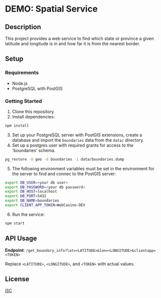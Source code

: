 # DEMO: Spatial Service

## Description
This project provides a web service to find which state or province a given latitude and longitude is in and how far it is from the nearest border.

## Setup

### Requirements
- Node.js
- PostgreSQL with PostGIS

### Getting Started

1. Clone this repository.
2. Install dependencies:
```bash
npm install
```
3. Set up your PostgreSQL server with PostGIS extensions, create a database and import the `boundaries` data from the `data/` directory.
4. Set up a postgres user with required grants for access to the 'boundaries' schema.
```bash
pg_restore -U geo -d boundaries -1 data/boundaries.dump
```

5. The following environment variables must be set in the environment for the server to find and connec to the PostGIS server:
```bash
export DB_USER=<your db user>
export DB_PASSWORD=<your db password>
export DB_HOST=localhost
export DB_PORT=5432
export DB_NAME=boundaries
export CLIENT_APP_TOKEN=WebCasino-DEV
```

6. Run the service:
```bash
npm start
```

## API Usage

**Endpoint**: `/get_boundary_info?lat=<LATITUDE>&lon=<LONGITUDE>&clientapp=<TOKEN>`

Replace `<LATITUDE>`, `<LONGITUDE>`, and `<TOKEN>` with actual values.

## License

[ISC](./LICENSE)
